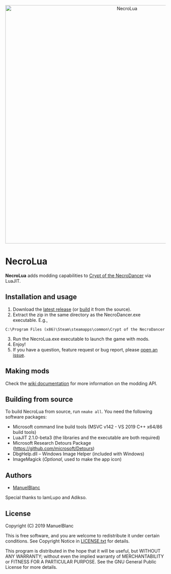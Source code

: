 
<p align="center">
  <a href="#necrolua">
    <img alt="NecroLua" src="https://repository-images.githubusercontent.com/197468562/e41a8000-abd0-11e9-9e7f-a23cbd23823f" width="749">
  </a>
</p>

# NecroLua
**NecroLua** adds modding capabilities to [Crypt of the NecroDancer][cotnd] via LuaJIT.

  [cotnd]: https://braceyourselfgames.com/crypt-of-the-necrodancer/

## Installation and usage
1. Download the [latest release][releases] (or [build](#building-from-source) it from the source).
2. Extract the zip in the same directory as the NecroDancer.exe executable. E.g.,
  ```
  C:\Program Files (x86)\Steam\steamapps\common\Crypt of the NecroDancer
  ```
3. Run the NecroLua.exe executable to launch the game with mods.
4. Enjoy!
5. If you have a question, feature request or bug report, please [open an issue][issues].

  [releases]: https://github.com/ManuelBlanc/NecroLua/releases
  [issues]: https://github.com/ManuelBlanc/NecroLua/issues

## Making mods
Check the [wiki documentation][wiki] for more information on the modding API.

  [wiki]: https://github.com/ManuelBlanc/NecroLua/wiki

## Building from source
To build NecroLua from source, run `nmake all`. You need the following software packages:

+ Microsoft command line build tools (MSVC v142 - VS 2019 C++ x64/86 build tools)
+ LuaJIT 2.1.0-beta3 (the libraries and the executable are both required)
+ Microsoft Research Detours Package (https://github.com/microsoft/Detours)
+ DbgHelp.dll – Windows Image Helper (included with Windows)
+ ImageMagick (_Optional_, used to make the app icon)

## Authors
+ [ManuelBlanc](https://github.com/ManuelBlanc)

Special thanks to IamLupo and Adikso.

## License
Copyright (C) 2019 ManuelBlanc

This is free software, and you are welcome to redistribute it under certain conditions.
See Copyright Notice in [LICENSE.txt](./LICENSE.txt) for details.

This program is distributed in the hope that it will be useful,
but WITHOUT ANY WARRANTY; without even the implied warranty of
MERCHANTABILITY or FITNESS FOR A PARTICULAR PURPOSE.  See the
GNU General Public License for more details.
